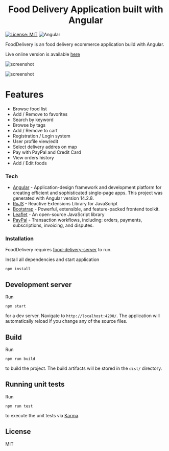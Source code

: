 <h1 align="center">
Food Delivery Application built with Angular
</h1>

[![License: MIT](https://img.shields.io/badge/License-MIT-yellow.svg)](https://opensource.org/licenses/MIT) ![Angular](https://img.shields.io/badge/angular-14-blue)

FoodDelivery is an food delivery ecommerce application build with Angular.

Live online version is available [here](https://food-delivery.us.to/)

![screenshot](https://firebasestorage.googleapis.com/v0/b/image-hosting-api.appspot.com/o/fd-screens%2FFoodDelivery-Screenshot-1.png?alt=media&token=394a7c87-a5c2-4a2a-a35c-d6c6cbf0977f)

![screenshot](https://firebasestorage.googleapis.com/v0/b/image-hosting-api.appspot.com/o/fd-screens%2FFoodDelivery-Screenshot-2.png?alt=media&token=3cbcf40b-b167-4242-b2f8-2f51d527d193)

# Features

- Browse food list
- Add / Remove to favorites
- Search by keyword
- Browse by tags
- Add / Remove to cart
- Registration / Login system
- User profile view/edit
- Select delivery addres on map
- Pay with PayPal and Credit Card
- View orders history
- Add / Edit foods

### Tech

- [Angular](https://angular.io/) - Application-design framework and development platform for creating efficient and sophisticated single-page apps. This project was generated with Angular version 14.2.8.
- [RxJS](https://rxjs.dev/) - Reactive Extensions Library for JavaScript
- [Bootstrap](https://getbootstrap.com/) - Powerful, extensible, and feature-packed frontend toolkit.
- [Leaflet](https://leafletjs.com/) - An open-source JavaScript library
- [PayPal](https://developer.paypal.com/api/rest/) - Transaction workflows, including: orders, payments, subscriptions, invoicing, and disputes.

### Installation

FoodDelivery requires [food-delivery-server](https://github.com/kaloyan/food-delivery-server) to run.

Install all dependencies and start application

```
npm install
```

## Development server

Run

```
npm start
```

for a dev server. Navigate to `http://localhost:4200/`. The application will automatically reload if you change any of the source files.

## Build

Run

```
npm run build
```

to build the project. The build artifacts will be stored in the `dist/` directory.

## Running unit tests

Run

```
npm run test
```

to execute the unit tests via [Karma](https://karma-runner.github.io).

## License

MIT
